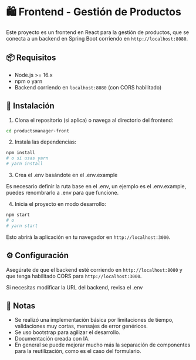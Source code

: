 # 🛍️ Frontend - Gestión de Productos

Este proyecto es un frontend en React para la gestión de productos, que se conecta a un backend en Spring Boot corriendo en `http://localhost:8080`.

## 📦 Requisitos

- Node.js >= 16.x
- npm o yarn
- Backend corriendo en `localhost:8080` (con CORS habilitado)

## 🚀 Instalación

1. Clona el repositorio (si aplica) o navega al directorio del frontend:

```bash
cd productsmanager-front
````

2. Instala las dependencias:

```bash
npm install
# o si usas yarn
# yarn install
```
3. Crea el .env basándote en el .env.example

Es necesario definir la ruta base en el .env, un ejemplo es el .env.example, puedes renombrarlo a .env para que funcione. 

4. Inicia el proyecto en modo desarrollo:

```bash
npm start
# o
# yarn start
```

Esto abrirá la aplicación en tu navegador en `http://localhost:3000`.

## ⚙️ Configuración

Asegúrate de que el backend esté corriendo en `http://localhost:8080` y que tenga habilitado CORS para `http://localhost:3000`.

Si necesitas modificar la URL del backend, revisa el .env


## 📝 Notas

* Se realizó una implementación básica por limitaciones de tiempo, validaciones muy cortas, mensajes de error genéricos. 
* Se uso bootstrap para agilizar el desarrollo. 
* Documentación creada con IA.
* En general se puede mejorar mucho más la separación de componentes para la reutilización, como es el caso del formulario. 

